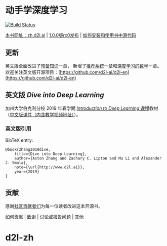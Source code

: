 # 动手学深度学习

[![Build Status](http://ci.d2l.ai/job/d2l-zh/job/master/badge/icon)](http://ci.d2l.ai/job/d2l-zh/job/master/)

[本书网址：zh.d2l.ai](https://zh.d2l.ai/) | [1.0.0版rc0发布](https://github.com/d2l-ai/d2l-zh/releases/tag/v1.0.0-rc0) | [如何安装和使用书中源代码](https://zh.d2l.ai/chapter_prerequisite/install.html)

## 更新

英文版全面改进了[预备知识](https://d2l.ai/chapter_preliminaries/index.html)一章，
新增了[推荐系统](https://d2l.ai/chapter_recommender-systems/index.html)一章和<a href="https://d2l.ai/chapter_appendix_math/index.html">深度学习的数学</a>一章。
欢迎关注英文版开源项目：[https://github.com/d2l-ai/d2l-en](https://github.com/d2l-ai/d2l-en)

## 英文版 *Dive into Deep Learning*

加州大学伯克利分校 2019 年春学期 [*Introduction to Deep Learning* 课程](http://courses.d2l.ai/berkeley-stat-157/index.html)教材（[中文版课件（内含教学视频地址）](https://github.com/d2l-ai/berkeley-stat-157/tree/master/slides-zh)）。

### 英文版引用

BibTeX entry:

```
@book{zhang2019dive,
    title={Dive into Deep Learning},
    author={Aston Zhang and Zachary C. Lipton and Mu Li and Alexander J. Smola},
    note={\url{http://www.d2l.ai}},
    year={2019}
}
```


## 贡献

感谢[社区贡献者们](https://github.com/d2l-ai/d2l-zh/graphs/contributors)为每一位读者改进这本开源书。

[如何贡献](https://zh.d2l.ai/chapter_appendix/how-to-contribute.html) | [致谢](https://zh.d2l.ai/chapter_preface/preface.html#致谢) | [讨论或报告问题](https://discuss.gluon.ai) | [其他](INFO.md)
# d2l-zh
